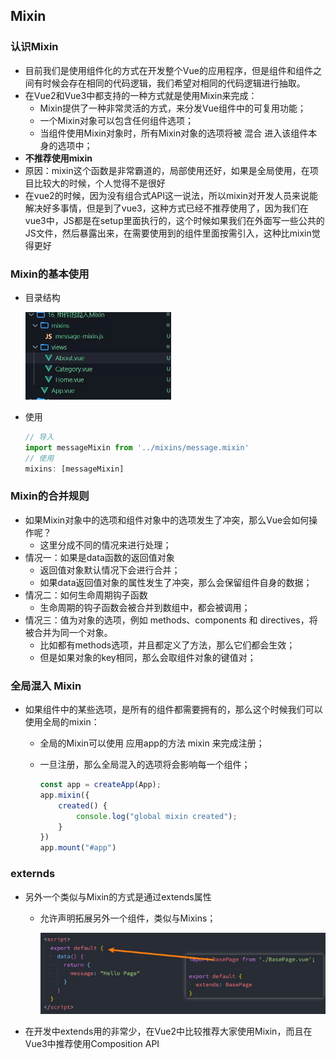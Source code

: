 ## Mixin

### 认识Mixin

- 目前我们是使用组件化的方式在开发整个Vue的应用程序，但是组件和组件之间有时候会存在相同的代码逻辑，我们希望对相同的代码逻辑进行抽取。 
- 在Vue2和Vue3中都支持的一种方式就是使用Mixin来完成：
  - Mixin提供了一种非常灵活的方式，来分发Vue组件中的可复用功能；
  - 一个Mixin对象可以包含任何组件选项；
  - 当组件使用Mixin对象时，所有Mixin对象的选项将被 混合 进入该组件本身的选项中；
- **不推荐使用mixin** 
- 原因：mixin这个函数是非常霸道的，局部使用还好，如果是全局使用，在项目比较大的时候，个人觉得不是很好
- 在vue2的时候，因为没有组合式API这一说法，所以mixin对开发人员来说能解决好多事情，但是到了vue3，这种方式已经不推荐使用了，因为我们在vue3中，JS都是在setup里面执行的，这个时候如果我们在外面写一些公共的JS文件，然后暴露出来，在需要使用到的组件里面按需引入，这种比mixin觉得更好

### Mixin的基本使用

- 目录结构

  ![image-20220802113135424](img/image-20220802113135424.png)

- 使用

  ```js
  // 导入
  import messageMixin from '../mixins/message.mixin'
  // 使用
  mixins: [messageMixin]
  ```

### Mixin的合并规则

- 如果Mixin对象中的选项和组件对象中的选项发生了冲突，那么Vue会如何操作呢？
  - 这里分成不同的情况来进行处理；
- 情况一：如果是data函数的返回值对象
  - 返回值对象默认情况下会进行合并；
  - 如果data返回值对象的属性发生了冲突，那么会保留组件自身的数据；
- 情况二：如何生命周期钩子函数
  - 生命周期的钩子函数会被合并到数组中，都会被调用；
- 情况三：值为对象的选项，例如 methods、components 和 directives，将被合并为同一个对象。
  - 比如都有methods选项，并且都定义了方法，那么它们都会生效；
  - 但是如果对象的key相同，那么会取组件对象的键值对；

### 全局混入 Mixin

- 如果组件中的某些选项，是所有的组件都需要拥有的，那么这个时候我们可以使用全局的mixin：

  - 全局的Mixin可以使用 应用app的方法 mixin 来完成注册；

  - 一旦注册，那么全局混入的选项将会影响每一个组件；

    ```js
    const app = createApp(App);
    app.mixin({
    	created() {
    		console.log("global mixin created");
    	}
    })
    app.mount("#app")
    ```

### externds

- 另外一个类似与Mixin的方式是通过extends属性

  - 允许声明拓展另外一个组件，类似与Mixins；

    ![image-20210825090609046](img/image-20210825090609046.png)

- 在开发中extends用的非常少，在Vue2中比较推荐大家使用Mixin，而且在Vue3中推荐使用Composition API